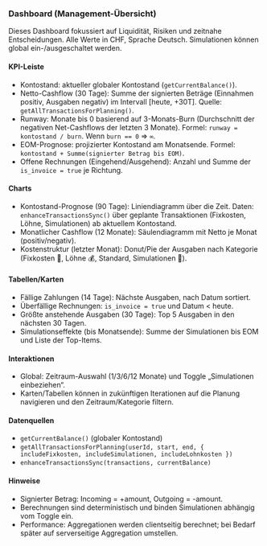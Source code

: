 ### Dashboard (Management-Übersicht)

Dieses Dashboard fokussiert auf Liquidität, Risiken und zeitnahe Entscheidungen. Alle Werte in CHF, Sprache Deutsch. Simulationen können global ein-/ausgeschaltet werden.

#### KPI-Leiste
- Kontostand: aktueller globaler Kontostand (`getCurrentBalance()`).
- Netto-Cashflow (30 Tage): Summe der signierten Beträge (Einnahmen positiv, Ausgaben negativ) im Intervall [heute, +30T]. Quelle: `getAllTransactionsForPlanning()`.
- Runway: Monate bis 0 basierend auf 3-Monats-Burn (Durchschnitt der negativen Net-Cashflows der letzten 3 Monate). Formel: `runway = kontostand / burn`. Wenn `burn == 0` ⇒ `∞`.
- EOM-Prognose: projizierter Kontostand am Monatsende. Formel: `kontostand + Summe(signierter Betrag bis EOM)`.
- Offene Rechnungen (Eingehend/Ausgehend): Anzahl und Summe der `is_invoice = true` je Richtung.

#### Charts
- Kontostand-Prognose (90 Tage): Liniendiagramm über die Zeit. Daten: `enhanceTransactionsSync()` über geplante Transaktionen (Fixkosten, Löhne, Simulationen) ab aktuellem Kontostand.
- Monatlicher Cashflow (12 Monate): Säulendiagramm mit Netto je Monat (positiv/negativ).
- Kostenstruktur (letzter Monat): Donut/Pie der Ausgaben nach Kategorie (Fixkosten 📌, Löhne 💰, Standard, Simulationen 🔮).

#### Tabellen/Karten
- Fällige Zahlungen (14 Tage): Nächste Ausgaben, nach Datum sortiert.
- Überfällige Rechnungen: `is_invoice = true` und Datum < heute.
- Größte anstehende Ausgaben (30 Tage): Top 5 Ausgaben in den nächsten 30 Tagen.
- Simulationseffekte (bis Monatsende): Summe der Simulationen bis EOM und Liste der Top-Items.

#### Interaktionen
- Global: Zeitraum-Auswahl (1/3/6/12 Monate) und Toggle „Simulationen einbeziehen“.
- Karten/Tabellen können in zukünftigen Iterationen auf die Planung navigieren und den Zeitraum/Kategorie filtern.

#### Datenquellen
- `getCurrentBalance()` (globaler Kontostand)
- `getAllTransactionsForPlanning(userId, start, end, { includeFixkosten, includeSimulationen, includeLohnkosten })`
- `enhanceTransactionsSync(transactions, currentBalance)`

#### Hinweise
- Signierter Betrag: Incoming = +amount, Outgoing = -amount.
- Berechnungen sind deterministisch und binden Simulationen abhängig vom Toggle ein.
- Performance: Aggregationen werden clientseitig berechnet; bei Bedarf später auf serverseitige Aggregation umstellen.


